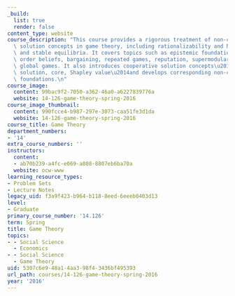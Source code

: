 ```yaml
---
_build:
  list: true
  render: false
content_type: website
course_description: "This course provides a rigorous treatment of non-cooperative\
  \ solution concepts in game theory, including rationalizability and Nash, sequential,\
  \ and stable equilibria. It covers topics such as epistemic foundations, higher\
  \ order beliefs, bargaining, repeated games, reputation, supermodular games, and\
  \ global games. It also introduces cooperative solution concepts\u2014Nash bargaining\
  \ solution, core, Shapley value\u2014and develops corresponding non-cooperative\
  \ foundations.\n"
course_image:
  content: 99bac9f2-7050-a362-46a0-a6227839776a
  website: 14-126-game-theory-spring-2016
course_image_thumbnail:
  content: 990fcce4-b987-297e-3073-caa51fe3d1da
  website: 14-126-game-theory-spring-2016
course_title: Game Theory
department_numbers:
- '14'
extra_course_numbers: ''
instructors:
  content:
  - ab70b239-a4fc-e069-a808-8807eb6ba70a
  website: ocw-www
learning_resource_types:
- Problem Sets
- Lecture Notes
legacy_uid: f3a9f423-b964-b118-8eed-6eeeb0403d13
level:
- Graduate
primary_course_number: '14.126'
term: Spring
title: Game Theory
topics:
- - Social Science
  - Economics
- - Social Science
  - Game Theory
uid: 5307c6e9-48a1-4aa3-98f4-3436bf495393
url_path: courses/14-126-game-theory-spring-2016
year: '2016'
---
```


